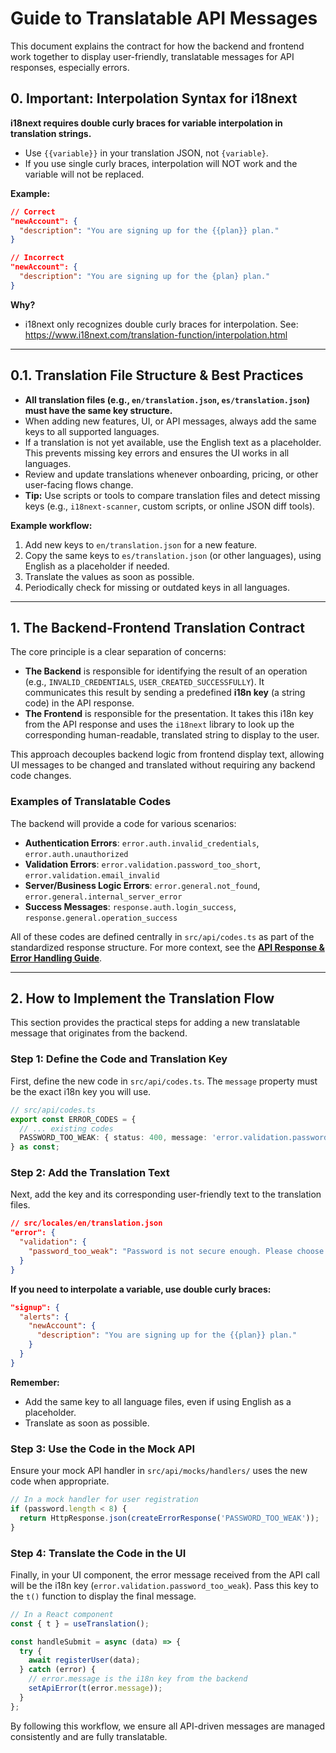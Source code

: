 # Guide to Translatable API Messages

This document explains the contract for how the backend and frontend work together to display user-friendly, translatable messages for API responses, especially errors.

## 0. Important: Interpolation Syntax for i18next

**i18next requires double curly braces for variable interpolation in translation strings.**

- Use `{{variable}}` in your translation JSON, not `{variable}`.
- If you use single curly braces, interpolation will NOT work and the variable will not be replaced.

**Example:**

```json
// Correct
"newAccount": {
  "description": "You are signing up for the {{plan}} plan."
}

// Incorrect
"newAccount": {
  "description": "You are signing up for the {plan} plan."
}
```

**Why?**

- i18next only recognizes double curly braces for interpolation. See: https://www.i18next.com/translation-function/interpolation.html

---

## 0.1. Translation File Structure & Best Practices

- **All translation files (e.g., `en/translation.json`, `es/translation.json`) must have the same key structure.**
- When adding new features, UI, or API messages, always add the same keys to all supported languages.
- If a translation is not yet available, use the English text as a placeholder. This prevents missing key errors and ensures the UI works in all languages.
- Review and update translations whenever onboarding, pricing, or other user-facing flows change.
- **Tip:** Use scripts or tools to compare translation files and detect missing keys (e.g., `i18next-scanner`, custom scripts, or online JSON diff tools).

**Example workflow:**
1. Add new keys to `en/translation.json` for a new feature.
2. Copy the same keys to `es/translation.json` (or other languages), using English as a placeholder if needed.
3. Translate the values as soon as possible.
4. Periodically check for missing or outdated keys in all languages.

---

## 1. The Backend-Frontend Translation Contract

The core principle is a clear separation of concerns:

-   **The Backend** is responsible for identifying the result of an operation (e.g., `INVALID_CREDENTIALS`, `USER_CREATED_SUCCESSFULLY`). It communicates this result by sending a predefined **i18n key** (a string code) in the API response.
-   **The Frontend** is responsible for the presentation. It takes this i18n key from the API response and uses the `i18next` library to look up the corresponding human-readable, translated string to display to the user.

This approach decouples backend logic from frontend display text, allowing UI messages to be changed and translated without requiring any backend code changes.

### Examples of Translatable Codes

The backend will provide a code for various scenarios:

-   **Authentication Errors**: `error.auth.invalid_credentials`, `error.auth.unauthorized`
-   **Validation Errors**: `error.validation.password_too_short`, `error.validation.email_invalid`
-   **Server/Business Logic Errors**: `error.general.not_found`, `error.general.internal_server_error`
-   **Success Messages**: `response.auth.login_success`, `response.general.operation_success`

All of these codes are defined centrally in `src/api/codes.ts` as part of the standardized response structure. For more context, see the **[API Response & Error Handling Guide](./ERROR_HANDLING.md)**.

---

## 2. How to Implement the Translation Flow

This section provides the practical steps for adding a new translatable message that originates from the backend.

### Step 1: Define the Code and Translation Key

First, define the new code in `src/api/codes.ts`. The `message` property must be the exact i18n key you will use.

```typescript
// src/api/codes.ts
export const ERROR_CODES = {
  // ... existing codes
  PASSWORD_TOO_WEAK: { status: 400, message: 'error.validation.password_too_weak' },
} as const;
```

### Step 2: Add the Translation Text

Next, add the key and its corresponding user-friendly text to the translation files.

```json
// src/locales/en/translation.json
"error": {
  "validation": {
    "password_too_weak": "Password is not secure enough. Please choose a stronger password."
  }
}
```

**If you need to interpolate a variable, use double curly braces:**

```json
"signup": {
  "alerts": {
    "newAccount": {
      "description": "You are signing up for the {{plan}} plan."
    }
  }
}
```

**Remember:**
- Add the same key to all language files, even if using English as a placeholder.
- Translate as soon as possible.

### Step 3: Use the Code in the Mock API

Ensure your mock API handler in `src/api/mocks/handlers/` uses the new code when appropriate.

```typescript
// In a mock handler for user registration
if (password.length < 8) {
  return HttpResponse.json(createErrorResponse('PASSWORD_TOO_WEAK'));
}
```

### Step 4: Translate the Code in the UI

Finally, in your UI component, the error message received from the API call will be the i18n key (`error.validation.password_too_weak`). Pass this key to the `t()` function to display the final message.

```jsx
// In a React component
const { t } = useTranslation();

const handleSubmit = async (data) => {
  try {
    await registerUser(data);
  } catch (error) {
    // error.message is the i18n key from the backend
    setApiError(t(error.message));
  }
};
```

By following this workflow, we ensure all API-driven messages are managed consistently and are fully translatable.
